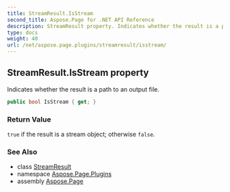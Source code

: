 ```yaml
---
title: StreamResult.IsStream
second_title: Aspose.Page for .NET API Reference
description: StreamResult property. Indicates whether the result is a path to an output file
type: docs
weight: 40
url: /net/aspose.page.plugins/streamresult/isstream/
---
```

## StreamResult.IsStream property

Indicates whether the result is a path to an output file.

```csharp
public bool IsStream { get; }
```

### Return Value

`true` if the result is a stream object; otherwise `false`.

### See Also

* class [StreamResult](../)
* namespace [Aspose.Page.Plugins](../../streamresult/)
* assembly [Aspose.Page](../../../)


